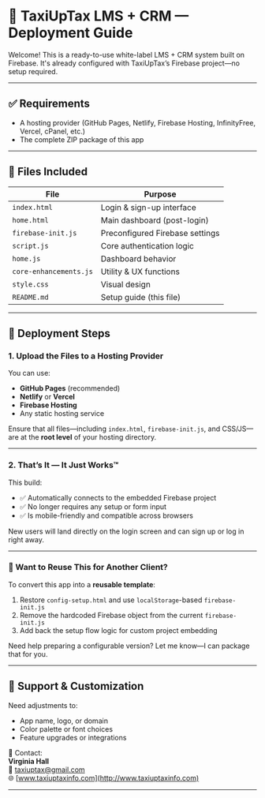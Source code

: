 # 🚀 TaxiUpTax LMS + CRM — Deployment Guide

Welcome! This is a ready-to-use white-label LMS + CRM system built on Firebase. It's already configured with TaxiUpTax’s Firebase project—no setup required.

---

## ✅ Requirements

- A hosting provider (GitHub Pages, Netlify, Firebase Hosting, InfinityFree, Vercel, cPanel, etc.)
- The complete ZIP package of this app

---

## 📁 Files Included

| File              | Purpose                         |
|------------------|---------------------------------|
| `index.html`      | Login & sign-up interface       |
| `home.html`       | Main dashboard (post-login)     |
| `firebase-init.js`| Preconfigured Firebase settings |
| `script.js`       | Core authentication logic       |
| `home.js`         | Dashboard behavior              |
| `core-enhancements.js` | Utility & UX functions  |
| `style.css`       | Visual design                   |
| `README.md`       | Setup guide (this file)         |

---

## 🚀 Deployment Steps

### 1. Upload the Files to a Hosting Provider

You can use:
- **GitHub Pages** (recommended)
- **Netlify** or **Vercel**
- **Firebase Hosting**
- Any static hosting service

Ensure that all files—including `index.html`, `firebase-init.js`, and CSS/JS—are at the **root level** of your hosting directory.

---

### 2. That’s It — It Just Works™

This build:
- ✅ Automatically connects to the embedded Firebase project
- ✅ No longer requires any setup or form input
- ✅ Is mobile-friendly and compatible across browsers

New users will land directly on the login screen and can sign up or log in right away.

---

### 🔁 Want to Reuse This for Another Client?

To convert this app into a **reusable template**:
1. Restore `config-setup.html` and use `localStorage`-based `firebase-init.js`
2. Remove the hardcoded Firebase object from the current `firebase-init.js`
3. Add back the setup flow logic for custom project embedding

Need help preparing a configurable version? Let me know—I can package that for you.

---

## 🧠 Support & Customization

Need adjustments to:
- App name, logo, or domain
- Color palette or font choices
- Feature upgrades or integrations

📩 Contact:  
**Virginia Hall**  
📧 taxiuptax@gmail.com  
🌐 [www.taxiuptaxinfo.com](http://www.taxiuptaxinfo.com)

---

